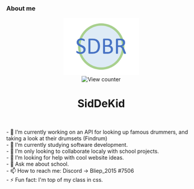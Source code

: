 ### About me

<div id="header" align="center">
    <img src="assets/Logo.png" width="200"/> <br>
    <!-- <a href="https://www.linkedin.com/in/sid-brinkmans-885758222/">
        <img src="https://img.shields.io/badge/LinkedIn-blue?logo=linkedin&logoColor=white" alt="LinkedIn"/>
    </a>
    <a href="">
        <img src="https://img.shields.io/badge/discord-darkblue?style=for-the-badge&logo=discord&logoColor=white%22%20alt=%22Discord%20Badge%22"/>
    </a>
    <a href="#">
        <img src="https://img.shields.io/badge/Twitter-blue?style=for-the-badge&logo=twitter&logoColor=white" alt="Twitter Badge"/>
    </a> -->
    <img src="https://komarev.com/ghpvc/?username=SidDeKid&style=flat-square&color=blue" alt="View counter"/>
    <h1>SidDeKid</h1>
</div> <br>
<p>
    - 🔭 I’m currently working on an API for looking up famous drummers, and taking a look at their drumsets (Findrum) <br>
    - 🌱 I’m currently studying software development. <br>
    - 👯 I’m only looking to collaborate localy with school projects. <br>
    - 🤔 I’m looking for help with cool website ideas. <br>
    - 💬 Ask me about school. <br>
    - 📫 How to reach me: Discord -> Bliep_2015 #7506 <br>
    - ⚡ Fun fact: I'm top of my class in css.
</p>

